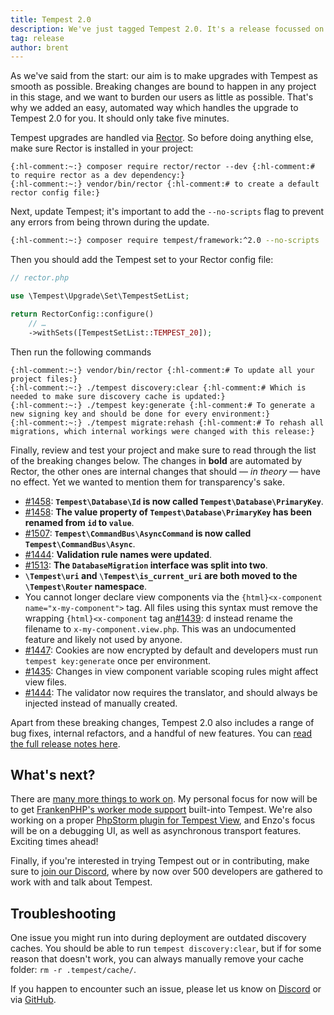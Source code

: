 ```yaml
---
title: Tempest 2.0
description: We've just tagged Tempest 2.0. It's a release focussed on fine-tuning and fixing lots of details. It also signifies that we're committed to Tempest, we're in this for the long run!
tag: release
author: brent
---
```


As we've said from the start: our aim is to make upgrades with Tempest as smooth as possible. Breaking changes are bound to happen in any project in this stage, and we want to burden our users as little as possible. That's why we added an easy, automated way which handles the upgrade to Tempest 2.0 for you. It should only take five minutes.

Tempest upgrades are handled via [Rector](https://getrector.com/). So before doing anything else, make sure Rector is installed in your project:

```
{:hl-comment:~:} composer require rector/rector --dev {:hl-comment:# to require rector as a dev dependency:}
{:hl-comment:~:} vendor/bin/rector {:hl-comment:# to create a default rector config file:}
```


Next, update Tempest; it's important to add the `--no-scripts` flag to prevent any errors from being thrown during the update.

```sh
{:hl-comment:~:} composer require tempest/framework:^2.0 --no-scripts
```

Then you should add the Tempest set to your Rector config file:

```php
// rector.php

use \Tempest\Upgrade\Set\TempestSetList;

return RectorConfig::configure()
    // …
    ->withSets([TempestSetList::TEMPEST_20]);
```

Then run the following commands

```
{:hl-comment:~:} vendor/bin/rector {:hl-comment:# To update all your project files:}
{:hl-comment:~:} ./tempest discovery:clear {:hl-comment:# Which is needed to make sure discovery cache is updated:}
{:hl-comment:~:} ./tempest key:generate {:hl-comment:# To generate a new signing key and should be done for every environment:}
{:hl-comment:~:} ./tempest migrate:rehash {:hl-comment:# To rehash all migrations, which internal workings were changed with this release:}
```

Finally, review and test your project and make sure to read through the list of the breaking changes below. The changes in **bold** are automated by Rector, the other ones are internal changes that should — _in theory_ — have no effect. Yet we wanted to mention them for transparency's sake. 

- [#1458](https://github.com/tempestphp/tempest-framework/pull/1458): **`Tempest\Database\Id` is now called `Tempest\Database\PrimaryKey`**. 
- [#1458](https://github.com/tempestphp/tempest-framework/pull/1458): **The value property of `Tempest\Database\PrimaryKey` has been renamed from `id` to `value`**. 
- [#1507](https://github.com/tempestphp/tempest-framework/pull/1507): **`Tempest\CommandBus\AsyncCommand` is now called `Tempest\CommandBus\Async`**. 
- [#1444](https://github.com/tempestphp/tempest-framework/pull/1444): **Validation rule names were updated**. 
- [#1513](https://github.com/tempestphp/tempest-framework/pull/1513): **The `DatabaseMigration` interface was split into two**. 
- **`\Tempest\uri` and `\Tempest\is_current_uri` are both moved to the `\Tempest\Router` namespace**.
- You cannot longer declare view components via the `{html}<x-component name="x-my-component">` tag. All files using this syntax must remove the wrapping `{html}<x-component` tag an[#1439](https://github.com/tempestphp/tempest-framework/pull/1439): d instead rename the filename to `x-my-component.view.php`. This was an undocumented feature and likely not used by anyone.  
- [#1447](https://github.com/tempestphp/tempest-framework/pull/1447): Cookies are now encrypted by default and developers must run `tempest key:generate` once per environment. 
- [#1435](https://github.com/tempestphp/tempest-framework/pull/1435): Changes in view component variable scoping rules might affect view files. 
- [#1444](https://github.com/tempestphp/tempest-framework/pull/1444): The validator now requires the translator, and should always be injected instead of manually created. 

Apart from these breaking changes, Tempest 2.0 also includes a range of bug fixes, internal refactors, and a handful of new features. You can [read the full release notes here](https://github.com/tempestphp/tempest-framework/releases/tag/v2.0.0).

## What's next?

There are [many more things to work on](https://github.com/tempestphp/tempest-framework/issues). My personal focus for now will be to get [FrankenPHP's worker mode support](https://github.com/tempestphp/tempest-framework/issues/1548) built-into Tempest. We're also working on a proper [PhpStorm plugin for Tempest View](https://github.com/tempestphp/tempest-phpstorm-plugin), and Enzo's focus will be on a debugging UI, as well as asynchronous transport features. Exciting times ahead!  

Finally, if you're interested in trying Tempest out or in contributing, make sure to [join our Discord](/discord), where by now over 500 developers are gathered to work with and talk about Tempest.

## Troubleshooting

One issue you might run into during deployment are outdated discovery caches. You should be able to run `tempest discovery:clear`, but if for some reason that doesn't work, you can always manually remove your cache folder: `rm -r .tempest/cache/`.

If you happen to encounter such an issue, please let us know on [Discord](/discord) or via [GitHub](https://github.com/tempestphp/tempest-framework).